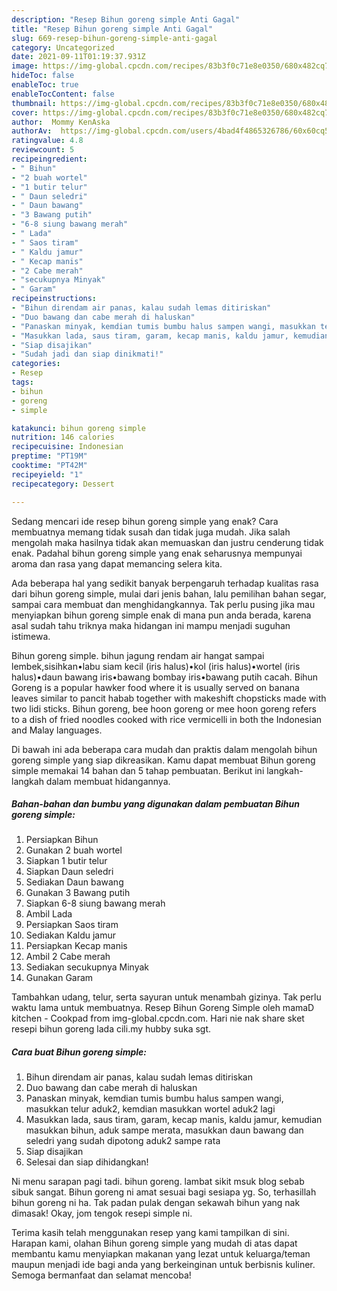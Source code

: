 ```yaml
---
description: "Resep Bihun goreng simple Anti Gagal"
title: "Resep Bihun goreng simple Anti Gagal"
slug: 669-resep-bihun-goreng-simple-anti-gagal
category: Uncategorized
date: 2021-09-11T01:19:37.931Z
image: https://img-global.cpcdn.com/recipes/83b3f0c71e8e0350/680x482cq70/bihun-goreng-simple-foto-resep-utama.jpg
hideToc: false
enableToc: true
enableTocContent: false
thumbnail: https://img-global.cpcdn.com/recipes/83b3f0c71e8e0350/680x482cq70/bihun-goreng-simple-foto-resep-utama.jpg
cover: https://img-global.cpcdn.com/recipes/83b3f0c71e8e0350/680x482cq70/bihun-goreng-simple-foto-resep-utama.jpg
author:  Mommy KenAska
authorAv:  https://img-global.cpcdn.com/users/4bad4f4865326786/60x60cq50/avatar.jpg
ratingvalue: 4.8
reviewcount: 5
recipeingredient:
- " Bihun"
- "2 buah wortel"
- "1 butir telur"
- " Daun seledri"
- " Daun bawang"
- "3 Bawang putih"
- "6-8 siung bawang merah"
- " Lada"
- " Saos tiram"
- " Kaldu jamur"
- " Kecap manis"
- "2 Cabe merah"
- "secukupnya Minyak"
- " Garam"
recipeinstructions:
- "Bihun direndam air panas, kalau sudah lemas ditiriskan"
- "Duo bawang dan cabe merah di haluskan"
- "Panaskan minyak, kemdian tumis bumbu halus sampen wangi, masukkan telur aduk2, kemdian masukkan wortel aduk2 lagi"
- "Masukkan lada, saus tiram, garam, kecap manis, kaldu jamur, kemudian masukkan bihun, aduk sampe merata, masukkan daun bawang dan seledri yang sudah dipotong aduk2 sampe rata"
- "Siap disajikan"
- "Sudah jadi dan siap dinikmati!"
categories:
- Resep
tags:
- bihun
- goreng
- simple

katakunci: bihun goreng simple 
nutrition: 146 calories
recipecuisine: Indonesian
preptime: "PT19M"
cooktime: "PT42M"
recipeyield: "1"
recipecategory: Dessert

---
```



Sedang mencari ide resep bihun goreng simple yang enak? Cara membuatnya memang tidak susah dan tidak juga mudah. Jika salah mengolah maka hasilnya tidak akan memuaskan dan justru cenderung tidak enak. Padahal bihun goreng simple yang enak seharusnya mempunyai aroma dan rasa yang dapat memancing selera kita.


Ada beberapa hal yang sedikit banyak berpengaruh terhadap kualitas rasa dari bihun goreng simple, mulai dari jenis bahan, lalu pemilihan bahan segar, sampai cara membuat dan menghidangkannya. Tak perlu pusing jika mau menyiapkan bihun goreng simple enak di mana pun anda berada, karena asal sudah tahu triknya maka hidangan ini mampu menjadi suguhan istimewa.

Bihun goreng simple. bihun jagung rendam air hangat sampai lembek,sisihkan•labu siam kecil (iris halus)•kol (iris halus)•wortel (iris halus)•daun bawang iris•bawang bombay iris•bawang putih cacah. Bihun Goreng is a popular hawker food where it is usually served on banana leaves similar to pancit habab together with makeshift chopsticks made with two lidi sticks. Bihun goreng, bee hoon goreng or mee hoon goreng refers to a dish of fried noodles cooked with rice vermicelli in both the Indonesian and Malay languages.


Di bawah ini ada beberapa cara mudah dan praktis dalam mengolah bihun goreng simple yang siap dikreasikan. Kamu dapat membuat Bihun goreng simple memakai 14 bahan dan 5 tahap pembuatan. Berikut ini langkah-langkah dalam membuat hidangannya.

<!--inarticleads1-->

##### Bahan-bahan dan bumbu yang digunakan dalam pembuatan Bihun goreng simple:

1. Persiapkan  Bihun
1. Gunakan 2 buah wortel
1. Siapkan 1 butir telur
1. Siapkan  Daun seledri
1. Sediakan  Daun bawang
1. Gunakan 3 Bawang putih
1. Siapkan 6-8 siung bawang merah
1. Ambil  Lada
1. Persiapkan  Saos tiram
1. Sediakan  Kaldu jamur
1. Persiapkan  Kecap manis
1. Ambil 2 Cabe merah
1. Sediakan secukupnya Minyak
1. Gunakan  Garam


Tambahkan udang, telur, serta sayuran untuk menambah gizinya. Tak perlu waktu lama untuk membuatnya. Resep Bihun Goreng Simple oleh mamaD kitchen - Cookpad from img-global.cpcdn.com. Hari nie nak share sket resepi bihun goreng lada cili.my hubby suka sgt. 

<!--inarticleads2-->

##### Cara buat Bihun goreng simple:

1. Bihun direndam air panas, kalau sudah lemas ditiriskan
1. Duo bawang dan cabe merah di haluskan
1. Panaskan minyak, kemdian tumis bumbu halus sampen wangi, masukkan telur aduk2, kemdian masukkan wortel aduk2 lagi
1. Masukkan lada, saus tiram, garam, kecap manis, kaldu jamur, kemudian masukkan bihun, aduk sampe merata, masukkan daun bawang dan seledri yang sudah dipotong aduk2 sampe rata
1. Siap disajikan
1. Selesai dan siap dihidangkan!

Ni menu sarapan pagi tadi. bihun goreng. lambat sikit msuk blog sebab sibuk sangat. Bihun goreng ni amat sesuai bagi sesiapa yg. So, terhasillah bihun goreng ni ha. Tak padan pulak dengan sekawah bihun yang nak dimasak! Okay, jom tengok resepi simple ni. 

Terima kasih telah menggunakan resep yang kami tampilkan di sini. Harapan kami, olahan Bihun goreng simple yang mudah di atas dapat membantu kamu menyiapkan makanan yang lezat untuk keluarga/teman maupun menjadi ide bagi anda yang berkeinginan untuk berbisnis kuliner. Semoga bermanfaat dan selamat mencoba!

